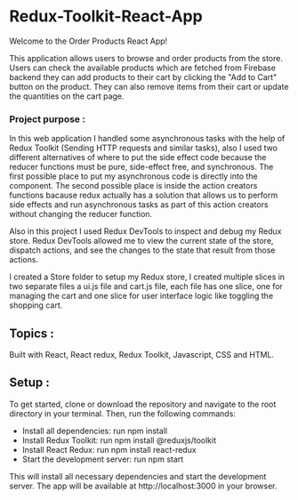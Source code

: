 # Redux-Toolkit-React-App

Welcome to the Order Products React App!

This application allows users to browse and order products from the store. Users can check the available products which are fetched from Firebase backend
they can add products to their cart by clicking the "Add to Cart" button on the product. They can also remove items from their cart or update the quantities on the cart page.

### Project purpose :

In this web application I handled some asynchronous tasks with the help of Redux Toolkit (Sending HTTP requests and similar tasks), also I used two different alternatives of where to put the side effect code because the reducer functions must be pure, side-effect free, and synchronous. The first possible place to put my asynchronous code is directly into the component. The second possible place is inside the action creators functions bacause redux actually has a solution that allows us to perform side effects and run asynchronous tasks as part of this action creators without changing the reducer function. 

Also in this project I used Redux DevTools to inspect and debug my Redux store. Redux DevTools allowed me to view the current state of the store, dispatch actions, and see the changes to the state that result from those actions.


I created a Store folder to setup my Redux store, I created multiple slices in two separate files a ui.js file and cart.js file, each file has one slice, one for managing the cart and one slice for user interface logic like toggling the shopping cart.



## Topics :

Built with React, React redux, Redux Toolkit, Javascript, CSS and HTML.


## Setup :

To get started, clone or download the repository and navigate to the root directory in your terminal. Then, run the following commands:

- Install all dependencies: run npm install
- Install Redux Toolkit: run npm install @reduxjs/toolkit
- Install React Redux: run npm install react-redux
- Start the development server: run npm start


This will install all necessary dependencies and start the development server. The app will be available at http://localhost:3000 in your browser.

